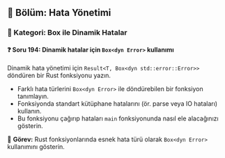 ## 📘 Bölüm: Hata Yönetimi  
### 🔹 Kategori: Box<dyn Error> ile Dinamik Hatalar  
#### ❓ Soru 194: Dinamik hatalar için `Box<dyn Error>` kullanımı

Dinamik hata yönetimi için `Result<T, Box<dyn std::error::Error>>` döndüren bir Rust fonksiyonu yazın.

- Farklı hata türlerini `Box<dyn Error>` ile döndürebilen bir fonksiyon tanımlayın.
- Fonksiyonda standart kütüphane hatalarını (ör. parse veya IO hataları) kullanın.
- Bu fonksiyonu çağırıp hataları `main` fonksiyonunda nasıl ele alacağınızı gösterin.

🔧 **Görev:** Rust fonksiyonlarında esnek hata türü olarak `Box<dyn Error>` kullanımını gösterin.
